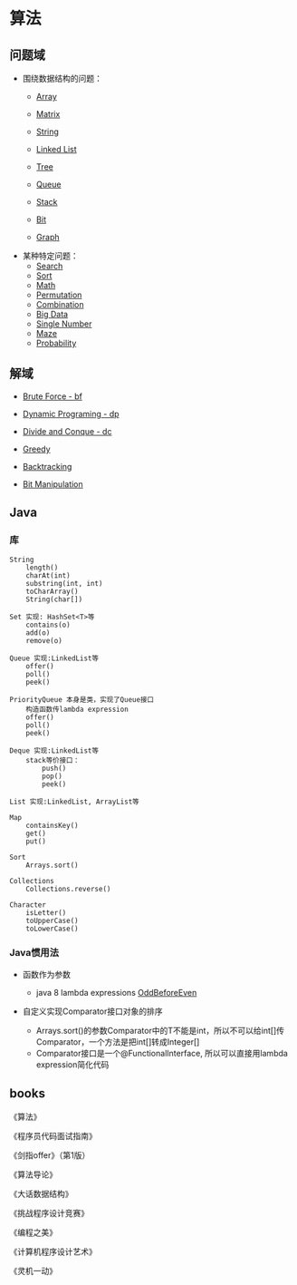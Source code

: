 
# 算法

## 问题域

- 围绕数据结构的问题：
  - [Array](doc/Array.md)
  - [Matrix](doc/Matrix.md)
  - [String](doc/String.md)
  - [Linked List](doc/LinkedList.md)
  - [Tree](doc/Tree.md)
  - [Queue](doc/Queue.md)
  - [Stack](doc/Stack.md)
  - [Bit](doc/Bit.md)

  - [Graph](doc/Graph.md)
- 某种特定问题：
  - [Search](doc/Search.md)
  - [Sort](doc/Sort.md)
  - [Math](doc/Math.md)
  - [Permutation](doc/Permutation.md)
  - [Combination](doc/Combination.md)
  - [Big Data](doc/BigData.md)
  - [Single Number](doc/SingleNumber.md)
  - [Maze](doc/Maze.md)
  - [Probability](doc/Probability.md)

## 解域

- [Brute Force - bf](doc/BruteForce.md)

- [Dynamic Programing - dp](doc/DynamicPrograming.md)

- [Divide and Conque - dc](doc/DivideAndConque.md)

- [Greedy](doc/Greedy.md)

- [Backtracking](doc/Backtracking.md)

- [Bit Manipulation](doc/BitManipulation.md)

## Java

### 库
```
String
    length()
    charAt(int)
    substring(int, int)
    toCharArray()
    String(char[])
    
Set 实现: HashSet<T>等
	contains(o)
	add(o)
	remove(o)
	
Queue 实现:LinkedList等
	offer()
	poll()
	peek()

PriorityQueue 本身是类，实现了Queue接口
	构造函数传lambda expression
	offer()
	poll()
	peek()

Deque 实现:LinkedList等
	stack等价接口：
		push()
		pop()
		peek()

List 实现:LinkedList, ArrayList等

Map
	containsKey()
	get()
	put()
	
Sort
	Arrays.sort()
	
Collections
	Collections.reverse()
	
Character
	isLetter()
	toUpperCase()
	toLowerCase()

```

### Java惯用法

- 函数作为参数
	- java 8 lambda expressions [OddBeforeEven](./java/src/main/java/array/OddBeforeEven.java)

- 自定义实现Comparator接口对象的排序
	- Arrays.sort()的参数Comparator<T>中的T不能是int，所以不可以给int[]传Comparator<T>，一个方法是把int[]转成Integer[]
	- Comparator接口是一个@FunctionalInterface, 所以可以直接用lambda expression简化代码

## books

《算法》

《程序员代码面试指南》

《剑指offer》（第1版）

《算法导论》

《大话数据结构》

《挑战程序设计竞赛》

《编程之美》

《计算机程序设计艺术》

《灵机一动》

